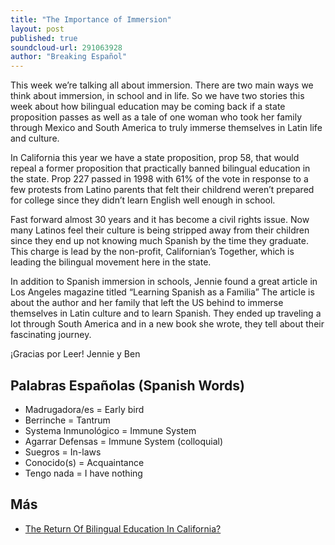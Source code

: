 ```yaml
---
title: "The Importance of Immersion"
layout: post
published: true
soundcloud-url: 291063928
author: "Breaking Español"
---
```

This week we’re talking all about immersion. There are two main ways we think about immersion, in school and in life. So we have two stories this week about how bilingual education may be coming back if a state proposition passes as well as a tale of one woman who took her family through Mexico and South America to truly immerse themselves in Latin life and culture.

In California this year we have a state proposition, prop 58, that would repeal a former proposition that practically banned bilingual education in the state. Prop 227 passed in 1998 with 61% of the vote in response to a few protests from Latino parents that felt their childrend weren’t prepared for college since they didn’t learn English well enough in school.


Fast forward almost 30 years and it has become a civil rights issue. Now many Latinos feel their culture is being stripped away from their children since they end up not knowing much Spanish by the time they graduate. This charge is lead by the non-profit, Californian’s Together, which is leading the bilingual movement here in the state.


In addition to Spanish immersion in schools, Jennie found a great article in Los Angeles magazine titled “Learning Spanish as a Familia” The article is about the author and her family that left the US behind to immerse themselves in Latin culture and to learn Spanish. They ended up traveling a lot through South America and in a new book she wrote, they tell about their fascinating journey.


¡Gracias por Leer!
Jennie y Ben


## Palabras Españolas (Spanish Words)
- Madrugadora/es = Early bird
- Berrinche = Tantrum
- Systema Inmunológico = Immune System
- Agarrar Defensas = Immune System (colloquial)
- Suegros = In-laws
- Conocido(s) = Acquaintance
- Tengo nada = I have nothing


## Más
- [The Return Of Bilingual Education In California?](http://www.npr.org/sections/ed/2016/10/26/498291619/the-return-of-bilingual-education-in-california)
